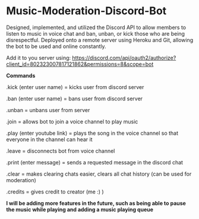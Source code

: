 # Music-Moderation-Discord-Bot
Designed, implemented, and utilized the Discord API to allow members to listen to music in voice chat and ban, unban, or kick those who are being disrespectful. Deployed onto a remote server using Heroku and Git, allowing the bot to be used and online constantly.  

Add it to you server using: https://discord.com/api/oauth2/authorize?client_id=802323007817121862&permissions=8&scope=bot

**Commands**

.kick (enter user name) = kicks user from discord server

.ban (enter user name) = bans user from discord server

.unban = unbans user from server

.join = allows bot to join a voice channel to play music

.play (enter youtube link) = plays the song in the voice channel so that everyone in the channel can hear it

.leave = disconnects bot from voice channel

.print (enter message) = sends a requested message in the discord chat 

.clear = makes clearing chats easier, clears all chat history (can be used for moderation)

.credits = gives credit to creator (me :) )

**I will be adding more features in the future, such as being able to pause the music while playing and adding a music playing queue**
